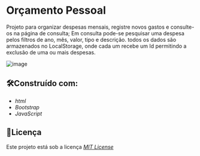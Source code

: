 # Orçamento Pessoal
 Projeto para organizar despesas mensais, registre novos gastos e consulte-os na página de consulta;
 Em consulta pode-se pesquisar uma despesa pelos filtros de ano, mês, valor, tipo e descrição.
 todos os dados são armazenados no LocalStorage, onde cada um recebe um Id permitindo a exclusão de uma ou mais despesas.
 
![image](https://user-images.githubusercontent.com/110541376/211549900-f81e5099-837b-48d1-be9a-5191d42bd4d4.png)

## 🛠️Construído com:
* _html_
* _Bootstrap_
* _JavaScript_

## 📄Licença
Este projeto está sob a licença [_MIT License_](https://github.com/BrunoAmadei/OrcamentoPessoal/blob/main/LICENSE)



